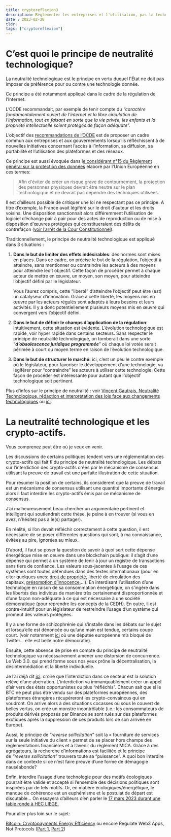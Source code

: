 ```yaml
---
title: cryptoreflexion3
description: Réglementer les entreprises et l'utilisation, pas la technologie. Petit aperçu du principe de neutralité technologique.
date : 2023-02-20
tldr: 
tags: ["cryptoreflexion"]
---
```

# C’est quoi le principe de neutralité technologique?

La neutralité technologique est le principe en vertu duquel l'État ne doit pas imposer de préférence pour ou contre une technologie donnée.

Ce principe a été notamment appliqué dans le cadre de la régulation de l’Internet.

L’OCDE recommandait, par exemple de tenir compte du _“caractère fondamentalement ouvert de l’internet et la libre circulation de l’information, tout en faisant en sorte que la vie privée, les enfants et la propriété intellectuelle soient protégés de façon adéquate”._

L’objectif des [recommandations de l’OCDE](https://legalinstruments.oecd.org/public/doc/270/270.fr.pdf) est de proposer un cadre commun aux entreprises et aux gouvernements lorsqu’ils réfléchissent à de nouvelles initiatives concernant l’accès à l’information, sa diffusion, sa portabilité et l’utilisation des plateformes et des réseaux.

Ce principe est aussi évoquée dans l[e considérant n°15 du Règlement général sur la protection des données](https://eur-lex.europa.eu/legal-content/FR/TXT/HTML/?uri=CELEX:32016R0679&from=FR) élaboré par l’Union Européenne en ces termes:

> Afin d'éviter de créer un risque grave de contournement, la protection des personnes physiques devrait être neutre sur le plan technologique et ne devrait pas dépendre des techniques utilisées.

Il est d’ailleurs possible de critiquer une loi ne respectant pas ce principe. A titre d’exemple, la France avait légiféré sur le droit d'auteur et les droits voisins. Une disposition sanctionnait alors différemment l’utilisation de logiciel d’échange pair à pair pour des actes de reproduction ou de mise à disposition d'œuvres protégées qui constitueraient des délits de contrefaçon ([voir l’arrêt de la Cour Constitutionnel](https://www.conseil-constitutionnel.fr/actualites/communique/decision-n-2006-540-dc-du-27-juillet-2006-communique-de-presse#:~:text=Le%2027%20juillet%202006%2C%20par,de%20l'argumentation%20des%20requ%C3%A9rants.)).

Traditionnellement, le principe de neutralité technologique est appliqué dans 3 situations :

1. **Dans le but de limiter des effets indésirables**: des normes sont mises en places. Dans ce cadre, on précise le but de la régulation, l’objectif à atteindre, sans mentionner ou contraindre les acteurs à des moyens pour atteindre ledit objectif. Cette façon de procéder permet à chaque acteur de mettre en œuvre, un moyen, son moyen, pour atteindre l’objectif défini par le législateur.  
      
    Vous l’aurez compris, cette “liberté” d’atteindre l’objectif peut être (est) un catalyseur d’innovation. Grâce à cette liberté, les moyens mis en œuvre par les acteurs régulés sont adaptés à leurs besoins et leurs activités. Il y a donc potentiellement plusieurs moyens mis en œuvre qui convergent vers l’objectif défini.
    
2. **Dans le but de définir le champs d’application de la régulation**: intuitivement, cette situation est évidente. L’évolution technologique est rapide, voir hyper rapide dans certains secteurs. Sans respecter le principe de neutralité technologique, on tomberait dans une sorte “_**d’obsolescence juridique programmée**_” où chaque loi votée serait périmée à court ou moyen terme en raison de l’évolution technologique.
    
3. **Dans le but de structurer le marché:** ici, c’est un peu le contre exemple où le législateur, pour favoriser le développement d’une technologie, va légiférer pour “contraindre” les acteurs à utiliser cette technologie. Cette façon de procéder est intéressante pour autant que l'objectif technologique soit pertinent.
    
Plus d’infos sur le principe de neutralité : voir [Vincent Gautrais, Neutralité Technologique, rédaction et interprétation des lois face aux changements technologiques](https://gautrais.openum.ca/files/sites/185/2021/04/gautrais_neutralite_technologique.pdf) ou [ici](https://www.hoganlovells.com/~/media/951b753329434c4ca94c002280b6289c.ashx).

# La neutralité technologique et les crypto-actifs.

Vous comprenez peut être où je veux en venir.

Les discussions de certains politiques tendent vers une réglementation des crypto-actifs qui fait fî du principe de neutralité technologique. Les débats sur l’interdiction des crypto-actifs crées par le mécanisme de consensus utilisant la preuve de travail est une parfaite illustration de cette situation.

Pour résumer la position de certains, ils considèrent que la preuve de travail est un mécanisme de consensus utilisant une quantité importante d’énergie alors il faut interdire les crypto-actifs émis par ce mécanisme de consensus.

J’ai malheureusement beau chercher un argumentaire pertinent et intelligent qui soutiendrait cette thèse, je peine à en trouver (si vous en avez, n’hésitez pas à le(s) partager).

En réalité, si l’on devait réfléchir correctement à cette question, il est nécessaire de se poser différentes questions qui sont, à ma connaissance, évitées au pire, ignorées au mieux.

D’abord, il faut se poser la question de savoir à quoi sert cette dépense énergétique mise en oeuvre dans une blockchain publique: il s’agit d’une dépense qui permet à un système de tenir à jour un registre de transactions sans tiers de confiance. Les valeurs sous-jacentes à l’usage de ces systèmes sont toutes défendues dans des textes internationaux (pour en citer quelques unes: [droit de propriété](https://cryptomonnaie.be/wp-content/uploads/2022/01/note-parlement-crypto-18-janvier-2022.pdf), liberté de circulation des capitaux, [présomption d’innocence](https://cryptobelgique.substack.com/p/vie-privee-et-crypto-actifs-le-mariage),…). En interdisant l’utilisation d’une technologie en raison de sa consommation énergétique, on s’ingère dans les libertés des individus de manière très certainement disproportionnée et d’une façon non-adéquate à ce qui est nécessaire à une société démocratique (pour reprendre les concepts de la CEDH). En outre, il est contre-intuitif pour un législateur de restreindre l’usage d’un système qui promeut des valeurs protégées.

Il y a une forme de schizophrénie qui s’installe dans les débats sur le sujet et lorsqu’elle est dénoncée ou qu’une main est tendue, certains coupe court. (voir notamment [ici](https://twitter.com/floernotte/status/1601912650543284224?s=20) où une députée européenne m’a bloqué de Twitter… elle est belle notre démocratie).

Ensuite, cette absence de prise en compte du principe de neutralité technologique va nécessairement amener une distorsion de concurrence. Le Web 3.0. qui prend forme sous nos yeux prône la décentralisation, la désintermédiation et la liberté individuelle.

Je l’ai déjà dit [ici](https://cryptomonnaie.be/crypto-blockchain-parlement/): croire que l’interdiction dans ce secteur est la solution relève d’une aberration. L’interdiction va immanquablement créer un appel d’air vers des états opportunistes ou plus “réfléchis”. Chacun sait que si le BTC ne peut plus être vendu sur des plateformes européennes, des plateformes étrangères récupéreront les crypto-convaincus qui en voudront. On arrive alors à des situations cocasses où sous le couvert de belles vertus, on crée un monstre incontrôlable (i.e.: les consommateurs de produits dérivés proposés par Binance se sont rués sur des plateformes exotiques après la suppression de ces produits lors de son arrivée en Europe).

Aussi, le principe de “_reverse sollicitation_” soit la « fourniture de services sur la seule initiative du client » permet de se placer hors champs des réglementations financières et à l’avenir du règlement MICA. Grâce à des agrégateurs, la recherche d’informations est facilitée et le principe de _“reverse sollicitation”_ trouvera toute sa “puissance”. A quoi bon interdire dans ce contexte si ce n’est faire preuve d’une forme de démagogie nauséabonde?

Enfin, interdire l’usage d’une technologie pour des motifs écologiques pourrait être valide et accepté si l’ensemble des décisions politiques sont inspirées par de tels motifs. Or, en matière écologiques/énergétique, le manque de cohérence est un euphémisme et le postulat de départ est discutable… On essayera d’ailleurs d’en parler le [17 mars 2023 durant une table ronde à HEC LIEGE.](https://hec-liege.idloom.events/table-ronde-blockchain)

Pour aller plus loin sur le sujet:

[Bitcoin: Cryptopayments Energy Efficiency](https://papers.ssrn.com/sol3/papers.cfm?abstract_id=4125499) ou encore Regulate Web3 Apps, Not Protocols ([Part 1](https://a16zcrypto.com/web3-regulation-apps-not-protocols/), [Part 2](https://a16zcrypto.com/regulate-web3-apps-not-protocols-part-ii-framework-for-regulating-web3-apps/))